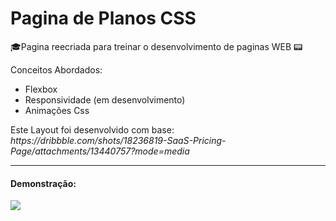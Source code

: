 <h1>Pagina de Planos CSS</h1>

<p> 🎓Pagina reecriada para treinar o desenvolvimento de paginas WEB 📟</p>
<p>Conceitos Abordados:</p>
<ul>
  <li>Flexbox</li>
  <li>Responsividade (em desenvolvimento)</li>
  <li>Animações Css</li>
</ul>

<p> Este Layout foi desenvolvido com base: <i>https://dribbble.com/shots/18236819-SaaS-Pricing-Page/attachments/13440757?mode=media</i></p>
<hr>
<h4>Demonstração:</h4>
<img src ="animation.gif">
